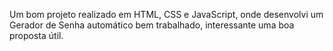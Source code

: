 Um bom projeto realizado em HTML, CSS e JavaScript, onde desenvolvi um Gerador de Senha automático bem trabalhado, interessante uma boa proposta útil.
